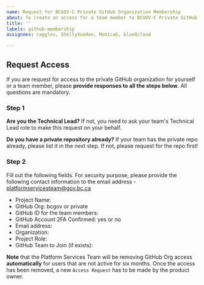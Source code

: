 ```yaml
---
name: Request for BCGOV-C Private GitHub Organization Membership
about: To create an access for a team member to BCGOV-C Private GitHub Organization and repositories.
title: ''
labels: github-membership
assignees: caggles, ShellyXueHan, MonicaG, blueQcloud

---
```


## Request Access

If you are request for access to the private GitHub organization for yourself or a team member, please **provide responses to all the steps below**. All questions are mandatory.

### Step 1

**Are you the Technical Lead?**
If not, you need to ask your team's Technical Lead role to make this request on your behalf.

**Do you have a private repository already?**
If your team has the private repo already, please list it in the next step. If not, please request for the repo first!


### Step 2
Fill out the following fields. For security purpose, please provide the following contact information to the email address - platformservicesteam@gov.bc.ca

* Project Name: 
* GitHub Org: bcgov or private
* GitHub ID for the team members: 
* GitHub Account 2FA Confirmed: yes or no
* Email address: 
* Organization: 
* Project Role: 
* GitHub Team to Join (if exists): 

**Note** that the Platform Services Team will be removing GitHub Org access **automatically** for users that are not active for six months. Once the access has been removed, a new `Access Request` has to be made by the product owner.
